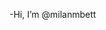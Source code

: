 -Hi, I’m @milanmbett


<!---
milanmbett/milanmbett is a ✨ special ✨ repository because its `README.md` (this file) appears on your GitHub profile.
You can click the Preview link to take a look at your changes.
--->
